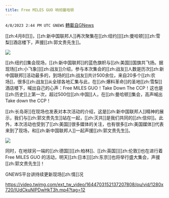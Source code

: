 ```yaml
---
title: Free MILES GUO 响彻曼哈顿
---
```

`4/8/2023 2:44 PM UTC GNEWS` [轉載自GNews](https://gnews.org/articles/1079987)


[[zh:4月8日]]，[[zh:新中国联邦人]]再次聚集在[[zh:纽约]][[zh:曼哈顿]][[zh:雪梨]]酒店楼下，声援[[zh:郭文贵先生]]。



![](https://i.imgur.com/TLPcptI.jpg)


[[zh:纽约]]集会现场，[[zh:新中国联邦]]的蓝色旗帜与[[zh:美国]]国旗共飞扬。据现场[[zh:小飞象]][[zh:战友]]介绍，参与本次集会的[[zh:战友]]人数是历次[[zh:新中国联邦]]活动最多的，到场的[[zh:战友]]共计500余位，来自20多个[[zh:农场]]，很多[[zh:战友]]从全球各地汇集与此，在[[zh:爆料革命]]的圣地[[zh:雪梨]]酒店楼下，喊出自己的心声：Free MILES GUO！Take Down The CCP！这也是[[zh:历史]]上第一次，超过500位[[zh:中国]]人，在[[zh:曼哈顿]]集会，高声喊出Take down the CCP！

[[zh:长岛哥]]在现场也发表对本次活动的介绍，这是[[zh:新中国联邦人]]精神的展示，我们与[[zh:郭文贵先生]]站在一起，[[zh:灭共]]是我们共同的[[zh:信仰]]。此外，本次活动也受到了[[zh:美国]]很多媒体的关注，也有很多[[zh:美国媒体]]代表来到了现场，和[[zh:新中国联邦人]]一起声援[[zh:郭文贵先生]]。


![](https://i.imgur.com/QYj0b8Y.jpg)


同时，在地球另一端的[[zh:德国]][[zh:柏林]]、[[zh:英国]][[zh:伦敦]]也在进行着Free MILES GUO 的活动，明天[[zh:日本]][[zh:东京]]也将举行盛大集会，声援[[zh:郭文贵先生]]！

GNEWS平台讲持续更新现场[[zh:情]]况



https://video.twimg.com/ext_tw_video/1644703152137207808/pu/vid/1280x720/IUdCkuNlPDwHkT3h.mp4?tag=12

